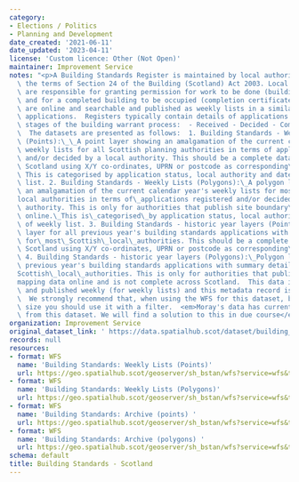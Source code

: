 ```yaml
---
category:
- Elections / Politics
- Planning and Development
date_created: '2021-06-11'
date_updated: '2023-04-11'
license: 'Custom licence: Other (Not Open)'
maintainer: Improvement Service
notes: "<p>A Building Standards Register is maintained by local authorities under\
  \ the terms of Section 24 of the Building (Scotland) Act 2003. Local authorities\
  \ are responsible for granting permission for work to be done (building warrant)\
  \ and for a completed building to be occupied (completion certificate). These registers\
  \ are online and searchable and published as weekly lists in a similar way to planning\
  \ applications.  Registers typically contain details of applications at the following\
  \ stages of the building warrant process:  - Received - Decided - Commenced - Completed\
  \  The datasets are presented as follows:  1. Building Standards - Weekly Lists\
  \ (Points):\_\_A point layer showing an amalgamation of the current calendar year's\
  \ weekly lists for all Scottish planning authorities in terms of applications registered\
  \ and/or decided by a local authority. This should be a complete dataset across\
  \ Scotland using X/Y co-ordinates, UPRN or postcode as corresponding\_geometry.\
  \ This is categorised by application status, local authority and date of weekly\
  \ list. 2. Building Standards - Weekly Lists (Polygons):\_A polygon layer showing\
  \ an amalgamation of the current calendar year's weekly lists for most Scottish\_\
  local authorities in terms of\_applications registered and/or decided by a local\
  \ authority. This is only for authorities that publish site boundary\_mapping data\
  \ online.\_This is\_categorised\_by application status, local authority and date\
  \ of weekly list. 3. Building Standards - historic year layers (Points):\_Point\
  \ layer for all previous year's building standards applications with summary details\
  \ for\_most\_Scottish\_local\_authorities. This should be a complete dataset across\
  \ Scotland using X/Y co-ordinates, UPRN or postcode as corresponding\_geometry.\
  \ 4. Building Standards - historic year layers (Polygons):\_Polygon layers for all\
  \ previous year's building standards applications with summary details for\_most\_\
  Scottish\_local\_authorities. This is only for authorities that publish site boundary\_\
  mapping data online and is not complete across Scotland.  This data is collected\
  \ and published weekly (for weekly lists) and this metadata record is updated weekly.\
  \  We strongly recommend that, when using the WFS for this dataset, because of it's\
  \ size you should use it with a filter.  <em>Moray's data has currently been removed\
  \ from this dataset. We will find a solution to this in due course</em></p>"
organization: Improvement Service
original_dataset_link: ' https://data.spatialhub.scot/dataset/building_standards-is'
records: null
resources:
- format: WFS
  name: 'Building Standards: Weekly Lists (Points)'
  url: https://geo.spatialhub.scot/geoserver/sh_bstan/wfs?service=wfs&typeName=sh_bstan:pub_bstanweekpnt
- format: WFS
  name: 'Building Standards: Weekly Lists (Polygons)'
  url: https://geo.spatialhub.scot/geoserver/sh_bstan/wfs?service=wfs&typeName=sh_bstan:pub_bstanweekpol
- format: WFS
  name: 'Building Standards: Archive (points) '
  url: https://geo.spatialhub.scot/geoserver/sh_bstan/wfs?service=wfs&typeName=sh_bstan:pub_bstanyearpnt
- format: WFS
  name: 'Building Standards: Archive (polygons) '
  url: https://geo.spatialhub.scot/geoserver/sh_bstan/wfs?service=wfs&typeName=sh_bstan:pub_bstanyearpol
schema: default
title: Building Standards - Scotland
---
```

